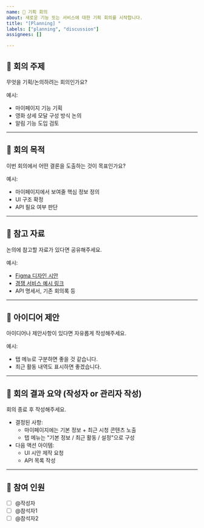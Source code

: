 ```yaml
---
name: 📌 기획 회의
about: 새로운 기능 또는 서비스에 대한 기획 회의를 시작합니다.
title: "[Planning] "
labels: ["planning", "discussion"]
assignees: []

---
```


## 📍 회의 주제
무엇을 기획/논의하려는 회의인가요?

예시:
- 마이페이지 기능 기획
- 영화 상세 모달 구성 방식 논의
- 알림 기능 도입 검토

---

## 🎯 회의 목적
이번 회의에서 어떤 결론을 도출하는 것이 목표인가요?

예시:
- 마이페이지에서 보여줄 핵심 정보 정의
- UI 구조 확정
- API 필요 여부 판단

---

## 📎 참고 자료
논의에 참고할 자료가 있다면 공유해주세요.

예시:
- [Figma 디자인 시안](https://figma.com/...)
- [경쟁 서비스 예시 링크](https://example.com/...)
- API 명세서, 기존 회의록 등

---

## 🧠 아이디어 제안
아이디어나 제안사항이 있다면 자유롭게 작성해주세요.

예시:
- 탭 메뉴로 구분하면 좋을 것 같습니다.
- 최근 활동 내역도 표시하면 좋겠습니다.

---

## 📝 회의 결과 요약 (작성자 or 관리자 작성)
회의 종료 후 작성해주세요.  
- 결정된 사항:
  - 마이페이지에는 기본 정보 + 최근 시청 콘텐츠 노출
  - 탭 메뉴는 "기본 정보 / 최근 활동 / 설정"으로 구성
- 다음 액션 아이템:
  - UI 시안 제작 요청
  - API 목록 작성

---

## 🙋 참여 인원
- [ ] @작성자
- [ ] @참석자1
- [ ] @참석자2
